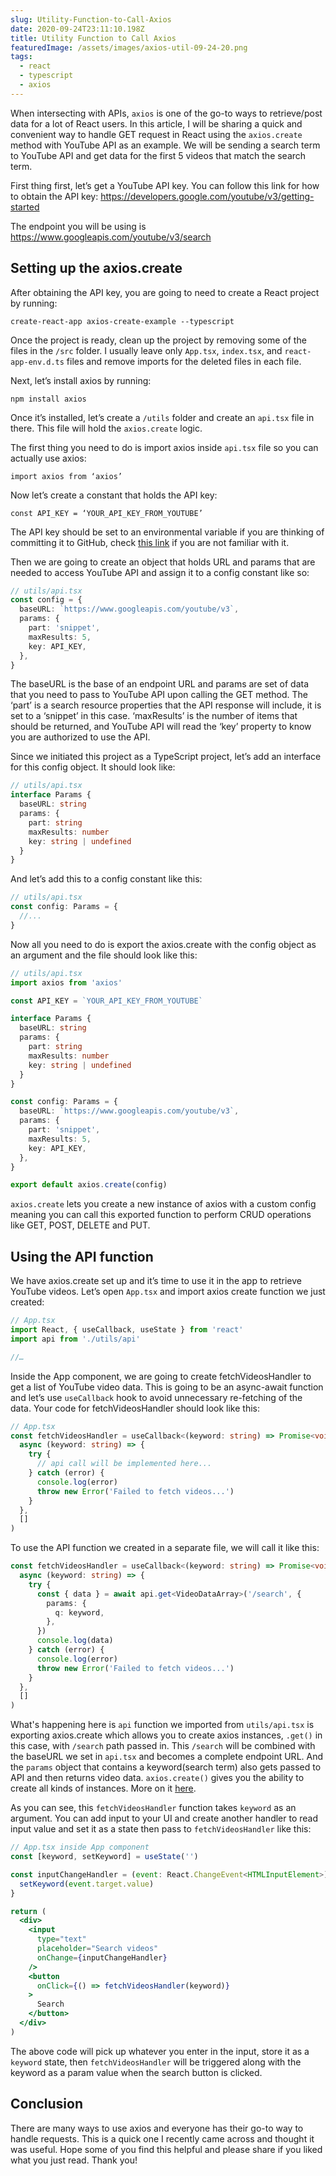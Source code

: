 ```yaml
---
slug: Utility-Function-to-Call-Axios
date: 2020-09-24T23:11:10.198Z
title: Utility Function to Call Axios
featuredImage: /assets/images/axios-util-09-24-20.png
tags:
  - react
  - typescript
  - axios
---
```

When intersecting with APIs, `axios` is one of the go-to ways to retrieve/post data for a lot of React users. In this article, I will be sharing a quick and convenient way to handle GET request in React using the `axios.create` method with YouTube API as an example. We will be sending a search term to YouTube API and get data for the first 5 videos that match the search term.

First thing first, let’s get a YouTube API key. You can follow this link for how to obtain the API key: <https://developers.google.com/youtube/v3/getting-started>

The endpoint you will be using is <https://www.googleapis.com/youtube/v3/search>

## Setting up the axios.create

After obtaining the API key, you are going to need to create a React project by running:

`create-react-app axios-create-example --typescript`

Once the project is ready, clean up the project by removing some of the files in the `/src` folder. I usually leave only `App.tsx`, `index.tsx`, and `react-app-env.d.ts` files and remove imports for the deleted files in each file.

Next, let’s install axios by running:

`npm install axios`

Once it’s installed, let’s create a `/utils` folder and create an `api.tsx` file in there. This file will hold the `axios.create` logic.

The first thing you need to do is import axios inside `api.tsx` file so you can actually use axios:

`import axios from ‘axios’`

Now let’s create a constant that holds the API key:

`const API_KEY = ‘YOUR_API_KEY_FROM_YOUTUBE’`

The API key should be set to an environmental variable if you are thinking of committing it to GitHub, check [this link](https://create-react-app.dev/docs/adding-custom-environment-variables/) if you are not familiar with it.

Then we are going to create an object that holds URL and params that are needed to access YouTube API and assign it to a config constant like so:

```typescript
// utils/api.tsx
const config = {
  baseURL: `https://www.googleapis.com/youtube/v3`,
  params: {
    part: 'snippet',
    maxResults: 5,
    key: API_KEY,
  },
}
```

The baseURL is the base of an endpoint URL and params are set of data that you need to pass to YouTube API upon calling the GET method. The ‘part’ is a search resource properties that the API response will include, it is set to a ‘snippet’ in this case. ‘maxResults’ is the number of items that should be returned, and YouTube API will read the ‘key’ property to know you are authorized to use the API.

Since we initiated this project as a TypeScript project, let’s add an interface for this config object. It should look like:

```typescript
// utils/api.tsx
interface Params {
  baseURL: string
  params: {
    part: string
    maxResults: number
    key: string | undefined
  }
}
```

And let’s add this to a config constant like this:

```typescript
// utils/api.tsx
const config: Params = {
  //...
}
```

Now all you need to do is export the axios.create with the config object as an argument and the file should look like this:

```typescript
// utils/api.tsx
import axios from 'axios'

const API_KEY = `YOUR_API_KEY_FROM_YOUTUBE`

interface Params {
  baseURL: string
  params: {
    part: string
    maxResults: number
    key: string | undefined
  }
}

const config: Params = {
  baseURL: `https://www.googleapis.com/youtube/v3`,
  params: {
    part: 'snippet',
    maxResults: 5,
    key: API_KEY,
  },
}

export default axios.create(config)
```

`axios.create` lets you create a new instance of axios with a custom config meaning you can call this exported function to perform CRUD operations like GET, POST, DELETE and PUT.

## Using the API function

We have axios.create set up and it’s time to use it in the app to retrieve YouTube videos. Let’s open `App.tsx` and import axios create function we just created:

```typescript
// App.tsx
import React, { useCallback, useState } from 'react'
import api from './utils/api'

//…
```

Inside the App component, we are going to create fetchVideosHandler to get a list of YouTube video data. This is going to be an async-await function and let’s use `useCallback` hook to avoid unnecessary re-fetching of the data. Your code for fetchVideosHandler should look like this:

```typescript
// App.tsx
const fetchVideosHandler = useCallback<(keyword: string) => Promise<void>>(
  async (keyword: string) => {
    try {
      // api call will be implemented here...      
    } catch (error) {
      console.log(error)
      throw new Error('Failed to fetch videos...')
    }
  },
  []
)
```

To use the API function we created in a separate file, we will call it like this:

```typescript
const fetchVideosHandler = useCallback<(keyword: string) => Promise<void>>(
  async (keyword: string) => {
    try {
      const { data } = await api.get<VideoDataArray>('/search', {
        params: {
          q: keyword,
        },
      })
      console.log(data)
    } catch (error) {
      console.log(error)
      throw new Error('Failed to fetch videos...')
    }
  },
  []
)
```

What's happening here is `api` function we imported from `utils/api.tsx` is exporting axios.create which allows you to create axios instances, `.get()` in this case, with `/search` path passed in. This `/search` will be combined with the baseURL we set in `api.tsx` and becomes a complete endpoint URL. And the `params` object that contains a keyword(search term) also gets passed to API and then returns video data. `axios.create()` gives you the ability to create all kinds of instances. More on it [here](https://github.com/axios/axios#creating-an-instance).

As you can see, this `fetchVideosHandler` function takes `keyword` as an argument. You can add input to your UI and create another handler to read input value and set it as a state then pass to `fetchVideosHandler` like this:

```jsx
// App.tsx inside App component
const [keyword, setKeyword] = useState('')

const inputChangeHandler = (event: React.ChangeEvent<HTMLInputElement>) => {
  setKeyword(event.target.value)
}

return (
  <div>
    <input
      type="text"
      placeholder="Search videos"
      onChange={inputChangeHandler}
    />
    <button
      onClick={() => fetchVideosHandler(keyword)}
    >
      Search
    </button>
  </div>
)
```

The above code will pick up whatever you enter in the input, store it as a `keyword` state, then `fetchVideosHandler` will be triggered along with the keyword as a param value when the search button is clicked.

## Conclusion

There are many ways to use axios and everyone has their go-to way to handle requests. This is a quick one I recently came across and thought it was useful. Hope some of you find this helpful and please share if you liked what you just read. Thank you!